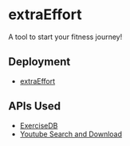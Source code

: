 # extraEffort
A tool to start your fitness journey!

## Deployment
- [extraEffort](https://extraeffort.onrender.com/)

## APIs Used
- [ExerciseDB](https://rapidapi.com/justin-WFnsXH_t6/api/exercisedb?utm_source=youtube.com%2FJavaScriptMastery&utm_medium=referral&utm_campaign=DevRel)
- [Youtube Search and Download](https://rapidapi.com/h0p3rwe/api/youtube-search-and-download?utm_source=youtube.com%2FJavaScriptMastery&utm_medium=referral&utm_campaign=DevRel)